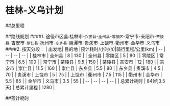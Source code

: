 # 桂林-义乌计划

##总里程

##路线规划
####1. 途径市区县:桂林市-`兴安县`-`全州县`-`零陵区`-常宁市-耒阳市-`茶陵县`-吉安市-`崇仁县`-抚州市-`东乡县`-鹰潭市-贵溪市-上饶市-衢州市-金华市-义乌市
####2. 按天分段：
| 出发地| 目的地 |预计耗时/小时(h)|骑行里程/公里(km)
| -- | -- | -- | -- |
| 桂林市 | 全州县 | 8 | 130 |
| 全州县 | 零陵区 | 5 | 80 |
| 零陵区 | 常宁市 | 6.5 | 100 |
| 常宁市 | 茶陵县 | 9.5 | 150 |
| 茶陵县 | 吉安市 | 12 | 180 |
| 吉安市 | 崇仁县 | 11.5 | 160 |
| 崇仁县 | 东乡县 | 5.5 | 80 |
| 东乡县 | 贵溪市 | 4.5 | 70 |
| 贵溪市 | 上饶市 | 5 | 75 |
| 上饶市 | 衢州市 | 7.5 | 115 |
| 衢州市 | 金华市 | 5.5 | 85 |
| 金华市 | 义乌市 | 3.5 | 55 |
| -- | -- | -- | -- |
|  总累计耗时 | 84(约3.5天) | 总累计里程 | 1280 |

##预计耗时

